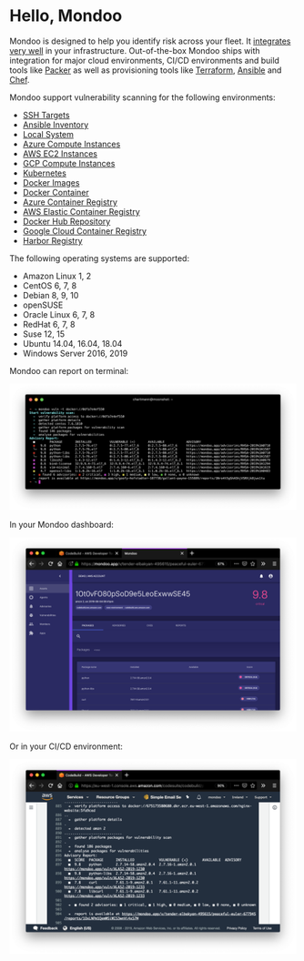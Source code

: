 # Hello, Mondoo

Mondoo is designed to help you identify risk across your fleet. It [integrates very well](../integration) in your infrastructure. Out-of-the-box Mondoo ships with integration for major cloud environments, CI/CD environments and build tools like [Packer](../integration/devops/packer) as well as provisioning tools like [Terraform](../integration/devops/terraform), [Ansible](../agent/installation/ansible) and [Chef](../agent/installation/chef).

Mondoo support vulnerability scanning for the following environments:

- [SSH Targets](usage#ssh-targets)
- [Ansible Inventory](usage#ansible-inventory)
- [Local System](usage#local-system)
- [Azure Compute Instances](usage#azure-instances)
- [AWS EC2 Instances](usage#aws-ec2-instances)
- [GCP Compute Instances](usage#gcp-instances)
- [Kubernetes](usage#kubernetes)
- [Docker Images](usage#docker-images)
- [Docker Container](usage#docker-container)
- [Azure Container Registry](usage#azure-container-registry)
- [AWS Elastic Container Registry](usage#aws-elastic-container-registry)
- [Docker Hub Repository](usage#aws-elastic-container-registry)
- [Google Cloud Container Registry](usage#google-cloud-container-registry)
- [Harbor Registry](usage#harbor-registry)

The following operating systems are supported:

- Amazon Linux 1, 2
- CentOS 6, 7, 8
- Debian 8, 9, 10
- openSUSE
- Oracle Linux 6, 7, 8
- RedHat 6, 7, 8
- Suse 12, 15
- Ubuntu 14.04, 16.04, 18.04
- Windows Server 2016, 2019

Mondoo can report on terminal:

![Mondoo CLI report](../assets/mondoo-cli.png)

In your Mondoo dashboard:

![See report in Mondoo dashboard](../assets/mondoo-cicd-awscodebuild-result-dashboard.png)

Or in your CI/CD environment:

![See report in CI/CD](../assets/mondoo-cicd-awscodebuild-result-text.png)

